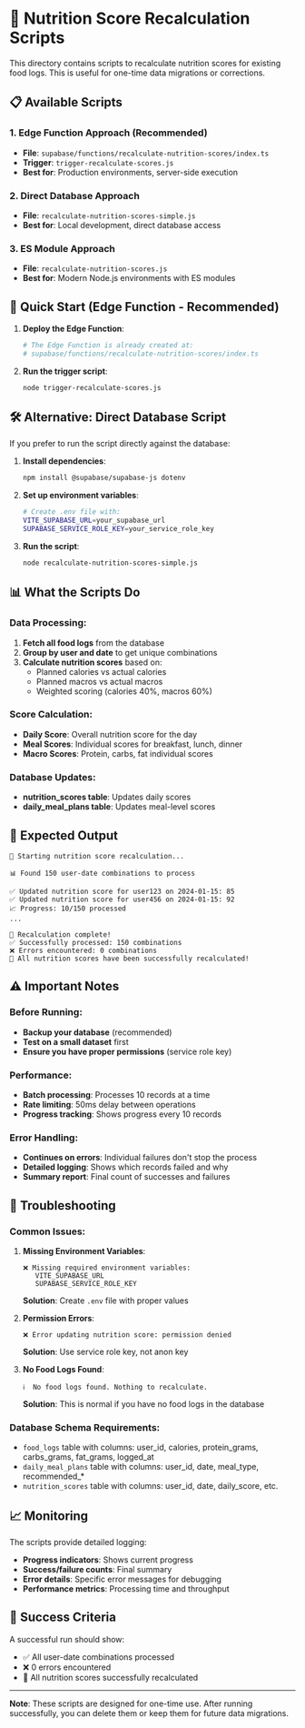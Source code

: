 # 🔄 Nutrition Score Recalculation Scripts

This directory contains scripts to recalculate nutrition scores for existing food logs. This is useful for one-time data migrations or corrections.

## 📋 Available Scripts

### 1. **Edge Function Approach** (Recommended)
- **File**: `supabase/functions/recalculate-nutrition-scores/index.ts`
- **Trigger**: `trigger-recalculate-scores.js`
- **Best for**: Production environments, server-side execution

### 2. **Direct Database Approach**
- **File**: `recalculate-nutrition-scores-simple.js`
- **Best for**: Local development, direct database access

### 3. **ES Module Approach**
- **File**: `recalculate-nutrition-scores.js`
- **Best for**: Modern Node.js environments with ES modules

## 🚀 Quick Start (Edge Function - Recommended)

1. **Deploy the Edge Function**:
   ```bash
   # The Edge Function is already created at:
   # supabase/functions/recalculate-nutrition-scores/index.ts
   ```

2. **Run the trigger script**:
   ```bash
   node trigger-recalculate-scores.js
   ```

## 🛠️ Alternative: Direct Database Script

If you prefer to run the script directly against the database:

1. **Install dependencies**:
   ```bash
   npm install @supabase/supabase-js dotenv
   ```

2. **Set up environment variables**:
   ```bash
   # Create .env file with:
   VITE_SUPABASE_URL=your_supabase_url
   SUPABASE_SERVICE_ROLE_KEY=your_service_role_key
   ```

3. **Run the script**:
   ```bash
   node recalculate-nutrition-scores-simple.js
   ```

## 📊 What the Scripts Do

### **Data Processing**:
1. **Fetch all food logs** from the database
2. **Group by user and date** to get unique combinations
3. **Calculate nutrition scores** based on:
   - Planned calories vs actual calories
   - Planned macros vs actual macros
   - Weighted scoring (calories 40%, macros 60%)

### **Score Calculation**:
- **Daily Score**: Overall nutrition score for the day
- **Meal Scores**: Individual scores for breakfast, lunch, dinner
- **Macro Scores**: Protein, carbs, fat individual scores

### **Database Updates**:
- **nutrition_scores table**: Updates daily scores
- **daily_meal_plans table**: Updates meal-level scores

## 🎯 Expected Output

```
🚀 Starting nutrition score recalculation...

📊 Found 150 user-date combinations to process

✅ Updated nutrition score for user123 on 2024-01-15: 85
✅ Updated nutrition score for user456 on 2024-01-15: 92
📈 Progress: 10/150 processed
...

🎯 Recalculation complete!
✅ Successfully processed: 150 combinations
❌ Errors encountered: 0 combinations
🎉 All nutrition scores have been successfully recalculated!
```

## ⚠️ Important Notes

### **Before Running**:
- **Backup your database** (recommended)
- **Test on a small dataset** first
- **Ensure you have proper permissions** (service role key)

### **Performance**:
- **Batch processing**: Processes 10 records at a time
- **Rate limiting**: 50ms delay between operations
- **Progress tracking**: Shows progress every 10 records

### **Error Handling**:
- **Continues on errors**: Individual failures don't stop the process
- **Detailed logging**: Shows which records failed and why
- **Summary report**: Final count of successes and failures

## 🔧 Troubleshooting

### **Common Issues**:

1. **Missing Environment Variables**:
   ```
   ❌ Missing required environment variables:
      VITE_SUPABASE_URL
      SUPABASE_SERVICE_ROLE_KEY
   ```
   **Solution**: Create `.env` file with proper values

2. **Permission Errors**:
   ```
   ❌ Error updating nutrition score: permission denied
   ```
   **Solution**: Use service role key, not anon key

3. **No Food Logs Found**:
   ```
   ℹ️  No food logs found. Nothing to recalculate.
   ```
   **Solution**: This is normal if you have no food logs in the database

### **Database Schema Requirements**:
- `food_logs` table with columns: user_id, calories, protein_grams, carbs_grams, fat_grams, logged_at
- `daily_meal_plans` table with columns: user_id, date, meal_type, recommended_*
- `nutrition_scores` table with columns: user_id, date, daily_score, etc.

## 📈 Monitoring

The scripts provide detailed logging:
- **Progress indicators**: Shows current progress
- **Success/failure counts**: Final summary
- **Error details**: Specific error messages for debugging
- **Performance metrics**: Processing time and throughput

## 🎉 Success Criteria

A successful run should show:
- ✅ All user-date combinations processed
- ❌ 0 errors encountered
- 🎉 All nutrition scores successfully recalculated

---

**Note**: These scripts are designed for one-time use. After running successfully, you can delete them or keep them for future data migrations.
